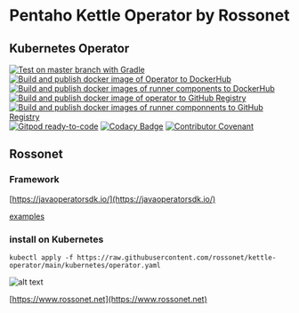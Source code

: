 # Pentaho Kettle Operator by Rossonet

## Kubernetes Operator
[![Test on master branch with Gradle](https://github.com/rossonet/kettle-operator/actions/workflows/test-on-master-with-gradle.yml/badge.svg)](https://github.com/rossonet/kettle-operator/actions/workflows/test-on-master-with-gradle.yml)
[![Build and publish docker image of Operator to DockerHub](https://github.com/rossonet/kettle-operator/actions/workflows/publish-to-dockerhub-operator.yml/badge.svg)](https://github.com/rossonet/kettle-operator/actions/workflows/publish-to-dockerhub-operator.yml)
[![Build and publish docker images of runner components to DockerHub](https://github.com/rossonet/kettle-operator/actions/workflows/publish-to-dockerhub-runners.yml/badge.svg)](https://github.com/rossonet/kettle-operator/actions/workflows/publish-to-dockerhub-runners.yml)
[![Build and publish docker image of operator to GitHub Registry](https://github.com/rossonet/kettle-operator/actions/workflows/publish-to-github-registry-operator.yml/badge.svg)](https://github.com/rossonet/kettle-operator/actions/workflows/publish-to-github-registry-operator.yml)
[![Build and publish docker images of runner componnents to GitHub Registry](https://github.com/rossonet/kettle-operator/actions/workflows/publish-to-github-registry-runners.yml/badge.svg)](https://github.com/rossonet/kettle-operator/actions/workflows/publish-to-github-registry-runners.yml)
[![Gitpod ready-to-code](https://img.shields.io/badge/Gitpod-ready--to--code-blue?logo=gitpod)](https://gitpod.io/#https://github.com/rossonet/kettle-operator)
[![Codacy Badge](https://app.codacy.com/project/badge/Grade/f3ae38d406804dfc844d94bcff9cc9a7)](https://www.codacy.com/gh/rossonet/kettle-operator/dashboard?utm_source=github.com&amp;utm_medium=referral&amp;utm_content=rossonet/kettle-operator&amp;utm_campaign=Badge_Grade)
[![Contributor Covenant](https://img.shields.io/badge/Contributor%20Covenant-2.1-4baaaa.svg)](code_of_conduct.md) 

## Rossonet

### Framework

[https://javaoperatorsdk.io/](https://javaoperatorsdk.io/)

[examples](https://github.com/java-operator-sdk/java-operator-sdk/tree/main/sample-operators)

### install on Kubernetes

```
kubectl apply -f https://raw.githubusercontent.com/rossonet/kettle-operator/main/kubernetes/operator.yaml
```

![alt text](https://app.rossonet.net/wp-content/uploads/2021/10/rossonet-logo_280_115.png "Rossonet")

[https://www.rossonet.net](https://www.rossonet.net)
